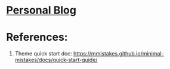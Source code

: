 
# [Personal Blog ](https://wenxinwangengineer.github.io/)

# References:

1. Theme quick start doc: https://mmistakes.github.io/minimal-mistakes/docs/quick-start-guide/
